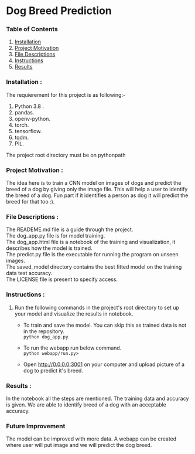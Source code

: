 # Dog Breed Prediction

### Table of Contents

1. [Installation](#Installation)
2. [Project Motivation](#Motivation)
3. [File Descriptions](#descriptions)
4. [Instructions](#Instructions)
5. [Results](#Results)


### Installation <a name='Installation'>:
The requierement for this project is as following:- <br>
 1. Python 3.8 .
 2. pandas.
 3. openv-python.
 4. torch.
 5. tensorflow.
 6. tqdm.
 7. PIL.
 
The project root directory must be on pythonpath
 
 
### Project Motivation <a name='Motivation'>:
The idea here is to train a CNN model on images of dogs and predict the breed of a dog by
 giving only the image file. This will help a user to identify the breed of a dog. Fun part
 if it identifies a person as dog it will predict the breed for that too :).
 

### File Descriptions <a name='descriptions'>:
The READEME.md file is a guide through the project.<br>
The dog_app.py file is for model training.<br>
The dog_app.html file is a notebook of the training and visualization, it describes how the model is trained.<br>
The predict.py file is the executable for running the program on unseen images.<br>
The saved_model directory contains the best fitted model on the training data test accuracy.<br>
The LICENSE file is present to specify access.<br>

### Instructions <a name='Instructions'>:
1. Run the following commands in the project's root directory to set up your model and visualize the results in notebook.

    - To train and save the model. You can skip this as trained data is not in the repository.<br>
        `python dog_app.py`
    - To run the webapp run below command.<br>
        `python webapp/run.py>`
        
    - Open http://0.0.0.0:3001 on your computer and upload picture of a dog to predict it's breed.


### Results <a name='Results'>:
In the notebook all the steps are mentioned. The training data and accuracy is given.
We are able to identify breed of a dog with an acceptable accuracy.

### Future Improvement 
The model can be improved with more data.
A webapp can be created where user will put image and we will predict the dog breed.
